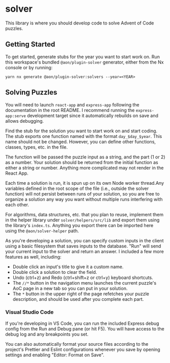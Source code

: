 # solver

This library is where you should develop code to solve Advent of Code puzzles.

## Getting Started

To get started, generate stubs for the year you want to start work on. Run this workspace's bundled `@aon/plugin-solver` generator, either from the Nx console or by running:

```
yarn nx generate @aon/plugin-solver:solvers --year=<YEAR>
```

## Solving Puzzles

You will need to launch `react-app` and `express-app` following the documentation in the root README. I recommend running the `express-app:serve` development target since it automatically rebuilds on save and allows debugging.

Find the stub for the solution you want to start work on and start coding. The stub exports one function named with the format `day_$day_$year`. This name should not be changed. However, you can define other functions, classes, types, etc. in the file.

The function will be passed the puzzle input as a string, and the part (1 or 2) as a number. Your solution should be returned from the initial function as either a string or number. Anything more complicated may not render in the React App.

Each time a solution is run, it is spun up on its own Node worker thread.Any variables defined in the root scope of the file (i.e., outside the solver function) will not persist between runs of your solution, so you are free to organize a solution any way you want without multiple runs interfering with each other.

For algorithms, data structures, etc. that you plan to reuse, implement them in the helper library under `solver/helpers/src/lib` and export them using the library's `index.ts`. Anything you export there can be imported here using the `@aon/solver-helper` path.

As you're developing a solution, you can specify custom inputs in the client using a basic filesystem that saves inputs to the database. "Run" will send your current input to the solver and return an answer. I included a few more features as well, including:

- Double click an input's title to give it a custom name.
- Double click a solution to clear the field.
- Undo (ctrl+z) and Redo (ctrl+shift+z or ctrl+y) keyboard shortcuts.
- The `//*` button in the navigation menu launches the current puzzle's AoC page in a new tab so you can put in your solution.
- The `*` button in the upper right of the page refetches your puzzle description, and should be used after you complete each part.

### Visual Studio Code

If you're developing in VS Code, you can run the included Express debug config from the Run and Debug pane (or hit F5). You will have access to the debug log and any breakpoints you set.

You can also automatically format your source files according to the project's Prettier and Eslint configurations whenever you save by opening settings and enabling "Editor: Format on Save".
